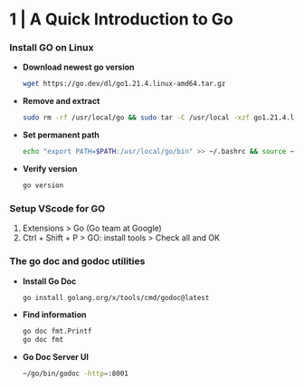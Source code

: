 # 1 | A Quick Introduction to Go

### Install GO on Linux
- **Download newest go version**
    ```bash
    wget https://go.dev/dl/go1.21.4.linux-amd64.tar.gz
    ```
- **Remove and extract**
    ```bash
    sudo rm -rf /usr/local/go && sudo tar -C /usr/local -xzf go1.21.4.linux-amd64.tar.gz && rm -rf go1.21.4.linux-amd64.tar.gz
    ```
- **Set permanent path**
    ```bash
    echo "export PATH=$PATH:/usr/local/go/bin" >> ~/.bashrc && source ~/.bashrc
    ```
- **Verify version**
    ```bash
    go version
    ```

### Setup VScode for GO
1. Extensions > Go (Go team at Google)
2. Ctrl + Shift + P > GO: install tools > Check all and OK


### The go doc and godoc utilities
- **Install Go Doc**
    ```bash
    go install golang.org/x/tools/cmd/godoc@latest
    ```
- **Find information**
    ```bash
    go doc fmt.Printf
    go doc fmt
    ```
- **Go Doc Server UI**
    ```bash
    ~/go/bin/godoc -http=:8001
    ```

